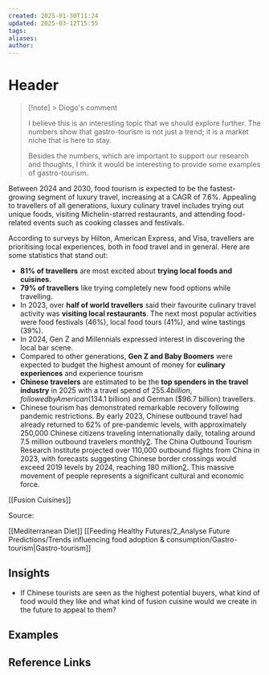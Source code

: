 ```yaml
---
created: 2025-01-30T11:24
updated: 2025-03-12T15:55
tags: 
aliases: 
author: 
---
```

# Header

> [!note] > Diogo's comment
> 
> I believe this is an interesting topic that we should explore further. The numbers show that gastro-tourism is not just a trend; it is a market niche that is here to stay.
> 
> Besides the numbers, which are important to support our research and thoughts, I think it would be interesting to provide some examples of gastro-tourism.


Between 2024 and 2030, food tourism is expected to be the fastest-growing segment of luxury travel, increasing at a CAGR of 7.6%. Appealing to travellers of all generations, luxury culinary travel includes trying out unique foods, visiting Michelin-starred restaurants, and attending food-related events such as cooking classes and festivals. 

According to surveys by Hilton, American Express, and Visa, travellers are prioritising local experiences, both in food travel and in general. Here are some statistics that stand out:

- **81% of travellers** are most excited about **trying local foods and cuisines.**
- **79% of travellers** like trying completely new food options while travelling.
- In 2023, over **half of world travellers** said their favourite culinary travel activity was **visiting local restaurants**. The next most popular activities were food festivals (46%), local food tours (41%), and wine tastings (39%). 
- In 2024, Gen Z and Millennials expressed interest in discovering the local bar scene.
- Compared to other generations, **Gen Z and Baby Boomers** were expected to budget the highest amount of money for **culinary experiences** and experience tourism
- **Chinese travelers** are estimated to be the **top spenders in the travel industry** in 2025 with a travel spend of $255.4 billion, followed by American ($134.1 billion) and German ($96.7 billion) travellers.
- Chinese tourism has demonstrated remarkable recovery following pandemic restrictions. By early 2023, Chinese outbound travel had already returned to 62% of pre-pandemic levels, with approximately 250,000 Chinese citizens traveling internationally daily, totaling around 7.5 million outbound travelers monthly[2](https://www.etoa.org/wp-content/uploads/2023/04/The-Return-of-Chinese-Tourists-March-2023.pdf). The China Outbound Tourism Research Institute projected over 110,000 outbound flights from China in 2023, with forecasts suggesting Chinese border crossings would exceed 2019 levels by 2024, reaching 180 million[2](https://www.etoa.org/wp-content/uploads/2023/04/The-Return-of-Chinese-Tourists-March-2023.pdf). This massive movement of people represents a significant cultural and economic force.

[[Fusion Cuisines]]

Source: 

[[Mediterranean Diet]] 
[[Feeding Healthy Futures/2_Analyse Future Predictions/Trends influencing food adoption & consumption/Gastro-tourism|Gastro-tourism]]




## Insights

- If Chinese tourists are seen as the highest potential buyers, what kind of food would they like and what kind of fusion cuisine would we create in the future to appeal to them?


## Examples

## Reference Links
